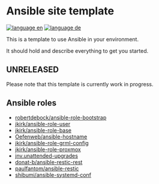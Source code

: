 # Ansible site template

[![language en](https://img.shields.io/badge/language-en-red.svg)](README.md)
[![language de](https://img.shields.io/badge/language-de-green.svg)](README.de.md)

This is a template to use Ansible in your environment.

It should hold and describe everything to get you started.

## UNRELEASED

Please note that this template is currently work in progress.

## Ansible roles

* [robertdebock/ansible-role-bootstrap](https://github.com/robertdebock/ansible-role-bootstrap)
* [jkirk/ansible-role-user](https://github.com/jkirk/ansible-role-user)
* [jkirk/ansible-role-base](https://github.com/jkirk/ansible-role-base)
* [Oefenweb/ansible-hostname](https://github.com/Oefenweb/ansible-hostname)
* [jkirk/ansible-role-grml-config](https://github.com/jkirk/ansible-role-grml-config)
* [jkirk/ansible-role-proxmox](https://github.com/jkirk/ansible-role-proxmox)
* [jnv.unattended-upgrades](https://github.com/jnv/ansible-role-unattended-upgrades)
* [donat-b/ansible-restic-rest](https://github.com/donat-b/ansible-restic-rest)
* [paulfantom/ansible-restic](https://github.com/paulfantom/ansible-restic)
* [shibumi/ansible-systemd-conf](https://github.com/shibumi/ansible-systemd-conf)

